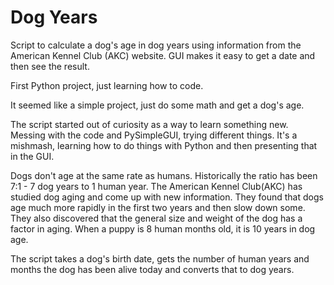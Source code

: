 # Dog Years
Script to calculate a dog's age in dog years using information from the American Kennel Club (AKC) website.
GUI makes it easy to get a date and then see the result.

First Python project, just learning how to code.

It seemed like a simple project, just do some math and get a dog's age. 

The script started out of curiosity as a way to learn something new.
Messing with the code and PySimpleGUI, trying different things.
It's a mishmash, learning how to do things with Python and then
presenting that in the GUI.

Dogs don't age at the same rate as humans. Historically the ratio has
been 7:1 - 7 dog years to 1 human year. The American Kennel Club(AKC)
has studied dog aging and come up with new information. They found that
dogs age much more rapidly in the first two years and then slow down
some.  They also discovered that the general size and weight of the dog
has a factor in aging. When a puppy is 8 human months old, it is 10 years 
in dog age.

The script takes a dog's birth date, gets the number of human years and
months the dog has been alive today and converts that to dog years.


